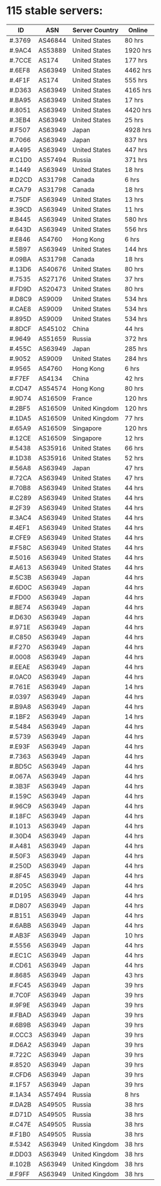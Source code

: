 # 115 stable servers:

| ID | ASN | Server Country | Online |
| ------ | ------ | ------ | ------ |
| #.3769 | AS46844 | United States | 80 hrs |
| #.9AC4 | AS53889 | United States | 1920 hrs |
| #.7CCE | AS174 | United States | 177 hrs |
| #.6EF8 | AS63949 | United States | 4462 hrs |
| #.4F1F | AS174 | United States | 555 hrs |
| #.D363 | AS63949 | United States | 4165 hrs |
| #.BA95 | AS63949 | United States | 17 hrs |
| #.8051 | AS63949 | United States | 4420 hrs |
| #.3EB4 | AS63949 | United States | 25 hrs |
| #.F507 | AS63949 | Japan | 4928 hrs |
| #.7066 | AS63949 | Japan | 837 hrs |
| #.A495 | AS63949 | United States | 447 hrs |
| #.C1D0 | AS57494 | Russia | 371 hrs |
| #.1449 | AS63949 | United States | 18 hrs |
| #.D2CD | AS31798 | Canada | 6 hrs |
| #.CA79 | AS31798 | Canada | 18 hrs |
| #.75DF | AS63949 | United States | 13 hrs |
| #.39CD | AS63949 | United States | 11 hrs |
| #.B445 | AS63949 | United States | 580 hrs |
| #.643D | AS63949 | United States | 556 hrs |
| #.E846 | AS4760 | Hong Kong | 6 hrs |
| #.5B97 | AS63949 | United States | 144 hrs |
| #.09BA | AS31798 | Canada | 18 hrs |
| #.13D6 | AS40676 | United States | 80 hrs |
| #.7535 | AS27176 | United States | 37 hrs |
| #.FD9D | AS20473 | United States | 80 hrs |
| #.D8C9 | AS9009 | United States | 534 hrs |
| #.CAE8 | AS9009 | United States | 534 hrs |
| #.895D | AS9009 | United States | 534 hrs |
| #.8DCF | AS45102 | China | 44 hrs |
| #.9649 | AS51659 | Russia | 372 hrs |
| #.455C | AS63949 | Japan | 285 hrs |
| #.9052 | AS9009 | United States | 284 hrs |
| #.9565 | AS4760 | Hong Kong | 6 hrs |
| #.F7EF | AS4134 | China | 42 hrs |
| #.CD47 | AS54574 | Hong Kong | 80 hrs |
| #.9D74 | AS16509 | France | 120 hrs |
| #.2BF5 | AS16509 | United Kingdom | 120 hrs |
| #.1DA5 | AS16509 | United Kingdom | 77 hrs |
| #.65A9 | AS16509 | Singapore | 120 hrs |
| #.12CE | AS16509 | Singapore | 12 hrs |
| #.5438 | AS35916 | United States | 66 hrs |
| #.1D38 | AS35916 | United States | 52 hrs |
| #.56A8 | AS63949 | Japan | 47 hrs |
| #.72CA | AS63949 | United States | 47 hrs |
| #.70B8 | AS63949 | United States | 44 hrs |
| #.C289 | AS63949 | United States | 44 hrs |
| #.2F39 | AS63949 | United States | 44 hrs |
| #.3AC4 | AS63949 | United States | 44 hrs |
| #.4EF1 | AS63949 | United States | 44 hrs |
| #.CFE9 | AS63949 | United States | 44 hrs |
| #.F58C | AS63949 | United States | 44 hrs |
| #.5016 | AS63949 | United States | 44 hrs |
| #.A613 | AS63949 | United States | 44 hrs |
| #.5C3B | AS63949 | Japan | 44 hrs |
| #.6D0C | AS63949 | Japan | 44 hrs |
| #.FD00 | AS63949 | Japan | 44 hrs |
| #.BE74 | AS63949 | Japan | 44 hrs |
| #.D630 | AS63949 | Japan | 44 hrs |
| #.971E | AS63949 | Japan | 44 hrs |
| #.C850 | AS63949 | Japan | 44 hrs |
| #.F270 | AS63949 | Japan | 44 hrs |
| #.0008 | AS63949 | Japan | 44 hrs |
| #.EEAE | AS63949 | Japan | 44 hrs |
| #.0AC0 | AS63949 | Japan | 44 hrs |
| #.761E | AS63949 | Japan | 14 hrs |
| #.0397 | AS63949 | Japan | 44 hrs |
| #.B9A8 | AS63949 | Japan | 44 hrs |
| #.1BF2 | AS63949 | Japan | 14 hrs |
| #.5484 | AS63949 | Japan | 44 hrs |
| #.5739 | AS63949 | Japan | 44 hrs |
| #.E93F | AS63949 | Japan | 44 hrs |
| #.7363 | AS63949 | Japan | 44 hrs |
| #.BD5C | AS63949 | Japan | 44 hrs |
| #.067A | AS63949 | Japan | 44 hrs |
| #.3B3F | AS63949 | Japan | 44 hrs |
| #.159C | AS63949 | Japan | 44 hrs |
| #.96C9 | AS63949 | Japan | 44 hrs |
| #.18FC | AS63949 | Japan | 44 hrs |
| #.1013 | AS63949 | Japan | 44 hrs |
| #.30D4 | AS63949 | Japan | 44 hrs |
| #.A481 | AS63949 | Japan | 44 hrs |
| #.50F3 | AS63949 | Japan | 44 hrs |
| #.250D | AS63949 | Japan | 44 hrs |
| #.8F45 | AS63949 | Japan | 44 hrs |
| #.205C | AS63949 | Japan | 44 hrs |
| #.D195 | AS63949 | Japan | 44 hrs |
| #.D807 | AS63949 | Japan | 44 hrs |
| #.B151 | AS63949 | Japan | 44 hrs |
| #.6ABB | AS63949 | Japan | 44 hrs |
| #.AB3F | AS63949 | Japan | 10 hrs |
| #.5556 | AS63949 | Japan | 44 hrs |
| #.EC1C | AS63949 | Japan | 44 hrs |
| #.CD61 | AS63949 | Japan | 44 hrs |
| #.8685 | AS63949 | Japan | 43 hrs |
| #.FC45 | AS63949 | Japan | 39 hrs |
| #.7C0F | AS63949 | Japan | 39 hrs |
| #.9F9E | AS63949 | Japan | 39 hrs |
| #.FBAD | AS63949 | Japan | 39 hrs |
| #.6B9B | AS63949 | Japan | 39 hrs |
| #.CCC3 | AS63949 | Japan | 39 hrs |
| #.D6A2 | AS63949 | Japan | 39 hrs |
| #.722C | AS63949 | Japan | 39 hrs |
| #.8520 | AS63949 | Japan | 39 hrs |
| #.CFD6 | AS63949 | Japan | 39 hrs |
| #.1F57 | AS63949 | Japan | 39 hrs |
| #.1A34 | AS57494 | Russia | 8 hrs |
| #.DA2B | AS49505 | Russia | 38 hrs |
| #.D71D | AS49505 | Russia | 38 hrs |
| #.C47E | AS49505 | Russia | 38 hrs |
| #.F1B0 | AS49505 | Russia | 38 hrs |
| #.5342 | AS63949 | United Kingdom | 38 hrs |
| #.DD03 | AS63949 | United Kingdom | 38 hrs |
| #.102B | AS63949 | United Kingdom | 38 hrs |
| #.F9FF | AS63949 | United Kingdom | 38 hrs |

